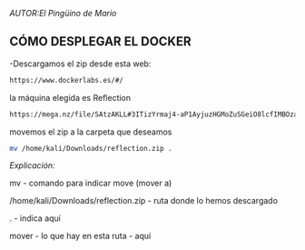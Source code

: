 *AUTOR:El Pingüino de Mario*

## CÓMO DESPLEGAR EL DOCKER
-Descargamos el zip desde esta web:
```bash
https://www.dockerlabs.es/#/
```
la máquina elegida es Reflection
```bash
https://mega.nz/file/SAtzAKLL#3ITizYrmaj4-aP1AyjuzHGMoZuSGeiO8lcfIMBOzaqk
```
movemos el zip a la carpeta que deseamos
```bash
mv /home/kali/Downloads/reflection.zip .
```
*Explicación:*

mv - comando para indicar move (mover a)

/home/kali/Downloads/reflection.zip - ruta donde lo hemos descargado

. - indica aquí

mover - lo que hay en esta ruta - aquí

